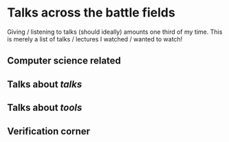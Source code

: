 # Talks across the battle fields

Giving / listening to talks (should ideally) amounts one third of my time. 
This is merely a list of talks / lectures I watched / wanted to watch! 

## Computer science related

## Talks about _talks_

## Talks about _tools_

## Verification corner
